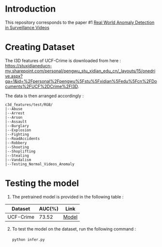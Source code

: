 # Introduction
This repository corresponds to the paper #1 [Real World Anomaly Detection in Surveillance Videos](https://ieeexplore.ieee.org/stamp/stamp.jsp?tp=&arnumber=8578776)

# Creating Dataset
The I3D features of UCF-Crime is downloaded from here : https://stuxidianeducn-my.sharepoint.com/personal/pengwu_stu_xidian_edu_cn/_layouts/15/onedrive.aspx?ga=1&id=%2Fpersonal%2Fpengwu%5Fstu%5Fxidian%5Fedu%5Fcn%2FDocuments%2FUCF%2DCrime%2FI3D. <br>

The data is then arranged accordingly : 
```
c3d_features/test/RGB/
|--Abuse
|--Arrest
|--Arson
|--Assault
|--Burglary
|--Explosion
|--Fighting
|--RoadAccidents
|--Robbery
|--Shooting
|--Shoplifting
|--Stealing
|--Vandalism
|--Testing_Normal_Videos_Anomaly

```

# Testing the model
1. The pretrained model is provided in the following table : 

| Dataset      | AUC(%)       | Link                                                                                           |
| ------------ | ------------ | ---------------------------------------------------------------------------------------------- |
| UCF-Crime    |   73.52      | [Model](https://drive.google.com/file/d/1lq2VvOIYbO_fs9Aimqt3TIKTerhFADw9/view?usp=sharing)    |



2. To test the model on the dataset, run the following command : <br><br>
`python infer.py`
